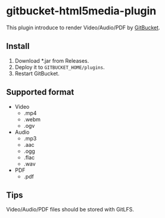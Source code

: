 # gitbucket-html5media-plugin

This plugin introduce to render Video/Audio/PDF by [GitBucket](https://github.com/gitbucket/gitbucket).

## Install

1. Download *.jar from Releases.
2. Deploy it to `GITBUCKET_HOME/plugins`.
3. Restart GitBucket.

## Supported format

- Video
    - .mp4
    - .webm
    - .ogv
- Audio
    - .mp3
    - .aac
    - .ogg
    - .flac
    - .wav
- PDF
    - .pdf

## Tips

Video/Audio/PDF files should be stored with GitLFS.